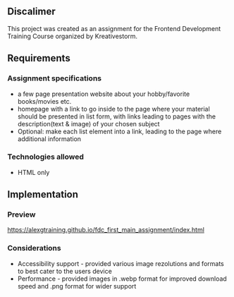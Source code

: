 <h2>Discalimer</h2>
This project was created as an assignment for the Frontend Development Training Course organized by Kreativestorm.

<h2>Requirements</h2>

<h3>Assignment specifications</h3>

  - a few page presentation website about your hobby/favorite books/movies etc.
  - homepage with a link to go inside to the page where your material should be presented in list form, with links leading to pages with the description(text & image) of your chosen subject
  - Optional: make each list element into a link, leading to the page where additional information

<h3>Technologies allowed</h3>

  - HTML only

<h2>Implementation</h2>

<h3>Preview</h3>

https://alexgtraining.github.io/fdc_first_main_assignment/index.html 

<h3>Considerations</h3>

  - Accessibility support - provided various image rezolutions and formats to best cater to the users device
  - Performance - provided images in .webp format for improved download speed and .png format for wider support
